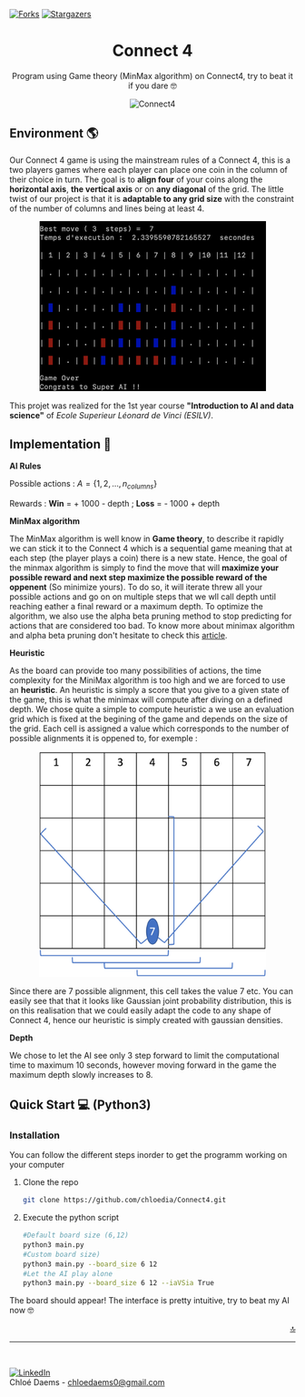 [![Forks][forks-shield]][forks-url]
[![Stargazers][stars-shield]][stars-url]

<h1 align="center">Connect 4</h1>
<p align="center">Program using Game theory (MinMax algorithm) on Connect4, try to beat it if you dare 🤓 </p>
<div align="center">
<img width = 200 alt="Connect4" src="https://www.pinclipart.com/picdir/big/196-1966405_a-rare-disease-as-defined-by-the-european.png">
</div>

## Environment 🌎
  Our Connect 4 game is using the mainstream rules of a Connect 4, this is a two players games where each player can place one coin in the column of their choice in turn. The goal is to **align four** of your coins along the **horizontal axis**, **the vertical axis** or on **any diagonal** of the grid. The little twist of our project is that it is **adaptable to any grid size** with the constraint of the number of columns and lines being at least 4.

<div align="center">
<img title = "UI of the Connect4" width = 400 alt="Connect4" src="Connect4.png">
</div>

This projet was realized for the 1st year course **"Introduction to AI and data science"** of *Ecole Superieur Léonard de Vinci (ESILV)*.

## Implementation 🧠
**AI Rules**

Possible actions : $A = \{1,2, ..., n_{columns}\}$

Rewards : **Win** = + 1000 - depth ; **Loss** = - 1000 + depth

**MinMax algorithm**

  The MinMax algorithm is well know in **Game theory**, to describe it rapidly we can stick it to the Connect 4 which is a sequential game meaning that at each step (the player plays a coin) there is a new state. Hence, the goal of the minmax algorithm is simply to find the move that will **maximize your possible reward and next step maximize the possible reward of the oppenent** (So minimize yours). To do so, it will iterate threw all your possible actions and go on on multiple steps that we wll call depth until reaching eather a final reward or a maximum depth.
To optimize the algorithm, we also use the alpha beta pruning method to stop predicting for actions that are considered too bad.
To know more about minimax algorithm and alpha beta pruning don't hesitate to check this <a href= https://medium.com/swlh/optimizing-decision-making-with-the-minimax-ai-algorithm-69cce500c6d6>article</a>.

**Heuristic**

As the board can provide too many possibilities of actions, the time complexity for the MiniMax algorithm is too high and we are forced to use an **heuristic**. An heuristic is simply a score that you give to a given state of the game, this is what the minimax will compute after diving on a defined depth. We chose quite a simple to compute heuristic a we use an evaluation grid which is fixed at the begining of the game and depends on the size of the grid. Each cell is assigned a value which corresponds to the number of possible alignments it is oppened to, for exemple :

<div align="center">
<img title = "Our Heuristic" width = 400 alt="heuristic" src="heuristique.png">
</div>

Since there are 7 possible alignment, this cell takes the value 7 etc. You can easily see that that it looks like Gaussian joint probability distribution, this is on this realisation that we could easily adapt the code to any shape of Connect 4, hence our heuristic is simply created with gaussian densities.

**Depth**

We chose to let the AI see only 3 step forward to limit the computational time to maximum 10 seconds, however moving forward in the game the maximum depth slowly increases to 8. 

## Quick Start 💻 (Python3)

### Installation

You can follow the different steps inorder to get the programm working on your computer


1. Clone the repo
   ```sh
   git clone https://github.com/chloedia/Connect4.git
   ```
3. Execute the python script
   ```sh
   #Default board size (6,12)
   python3 main.py
   #Custom board size)
   python3 main.py --board_size 6 12
   #Let the AI play alone
   python3 main.py --board_size 6 12 --iaVSia True
   ```

  
  

The board should appear! The interface is pretty intuitive, try to beat my AI now 🤓

<p align="right"><a href="#readme-top">🔝</a></p>

<!-- CONTACT -->
-----
</br>

[![LinkedIn][linkedin-shield]][linkedin-url]
</br>
Chloé Daems - chloedaems0@gmail.com


<!-- MARKDOWN LINKS & IMAGES -->
[forks-shield]: https://img.shields.io/github/forks/VictorGoubet/ConnectUltra.svg?style=for-the-badge
[forks-url]: https://github.com/VictorGoubet/ConnectUltra/network/members
[stars-shield]: https://img.shields.io/github/stars/VictorGoubet/ConnectUltra.svg?style=for-the-badge
[stars-url]: https://img.shields.io/github/issues/VictorGoubet/ConnectUltra/stargazers
[linkedin-shield]: https://img.shields.io/badge/-LinkedIn-black.svg?style=for-the-badge&logo=linkedin&colorB=555
[linkedin-url]: https://www.linkedin.com/in/chloe-daems/








